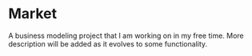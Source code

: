 # Market

A business modeling project that I am working on in my free time. More description will be added as it evolves to some functionality.